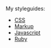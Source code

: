 My styleguides:
* [CSS](https://github.com/wbrady/styleguide/wiki/CSS-Styleguide)
* [Markup](https://github.com/wbrady/styleguide/wiki/Markup-Styleguide)
* [Javascript](https://github.com/wbrady/styleguide/wiki/Javascript-Styleguide)
* [Ruby](https://github.com/wbrady/styleguide/wiki/Ruby-Styleguide)

